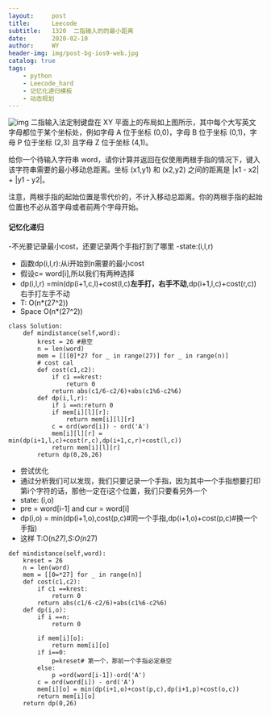 ```yaml
---
layout:     post
title:      Leecode
subtitle:   1320  二指输入的的最小距离
date:       2020-02-10
author:     WY
header-img: img/post-bg-ios9-web.jpg
catalog: true
tags:
    - python
    - Leecode_hard
    - 记忆化递归模板
    - 动态规划
---
```

![img](https://raw.githubusercontent.com/ywangeq/ywangeq.github.io/master/img/leecode_1320.png)
二指输入法定制键盘在 XY 平面上的布局如上图所示，其中每个大写英文字母都位于某个坐标处，例如字母 A 位于坐标 (0,0)，字母 B 位于坐标 (0,1)，字母 P 位于坐标 (2,3) 且字母 Z 位于坐标 (4,1)。

给你一个待输入字符串 word，请你计算并返回在仅使用两根手指的情况下，键入该字符串需要的最小移动总距离。坐标 (x1,y1) 和 (x2,y2) 之间的距离是 |x1 - x2| + |y1 - y2|。 

注意，两根手指的起始位置是零代价的，不计入移动总距离。你的两根手指的起始位置也不必从首字母或者前两个字母开始。

#### 记忆化递归
-不光要记录最小cost，还要记录两个手指打到了哪里
-state:(i,l,r)
- 函数dp(i,l,r):从i开始到n需要的最小cost
- 假设c= word[i],所以我们有两种选择
- dp(i,l,r) =min(dp(i+1,c,l)+cost(l,c)**左手打，右手不动**,dp(i+1,l,c)+cost(r,c))右手打左手不动
- T: O(n*(27^2))
- Space O(n*(27^2))
```
class Solution:
    def mindistance(self,word):
        krest = 26 #悬空
        n = len(word)
        mem = [[[0]*27 for _ in range(27)] for _ in range(n)]   
        # cost cal
        def cost(c1,c2):
            if c1 ==krest:
                return 0
            return abs(c1/6-c2/6)+abs(c1%6-c2%6)
        def dp(i,l,r):
            if i ==n:return 0
            if mem[i][l][r]:
                return mem[i][l][r]
            c = ord(word[i]) - ord('A')
            mem[i][l][r] = min(dp(i+1,l,c)+cost(r,c),dp(i+1,c,r)+cost(l,c))
            return mem[i][l][r]
        return dp(0,26,26)
```

- 尝试优化
- 通过分析我们可以发现，我们只要记录一个手指，因为其中一个手指想要打印第i个字符的话，那他一定在i这个位置，我们只要看另外一个
- state: (i,o) 
- pre = word[i-1] and cur = word[i]
- dp(i,o) = min(dp(i+1,o),cost(p,c)#同一个手指,dp(i+1,o)+cost(p,c)#换一个手指)
- 这样 T:O(n*27),S:O(n*27)
```
def mindistance(self,word):
    kreset = 26
    n = len(word)
    mem = [[0=*27] for _ in range(n)]
    def cost(c1,c2):
        if c1 ==krest:
            return 0
        return abs(c1/6-c2/6)+abs(c1%6-c2%6)
    def dp(i,o):
        if i ==n:
            return 0

        if mem[i][o]:
            return mem[i][o]
        if i==0:
            p=kreset# 第一个，那前一个手指必定悬空
        else:
            p =ord(word[i-1])-ord('A')
        c = ord(word[i]) - ord('A')
        mem[i][o] = min(dp(i+1,o)+cost(p,c),dp(i+1,p)+cost(o,c))
        return mem[i][o]
    return dp(0,26)
```